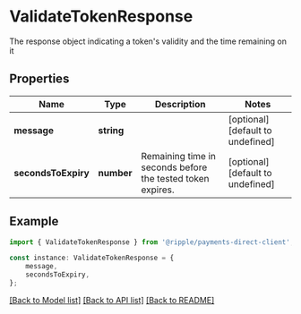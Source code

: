# ValidateTokenResponse

The response object indicating a token\'s validity and the time remaining on it

## Properties

Name | Type | Description | Notes
------------ | ------------- | ------------- | -------------
**message** | **string** |  | [optional] [default to undefined]
**secondsToExpiry** | **number** | Remaining time in seconds before the tested token expires. | [optional] [default to undefined]

## Example

```typescript
import { ValidateTokenResponse } from '@ripple/payments-direct-client';

const instance: ValidateTokenResponse = {
    message,
    secondsToExpiry,
};
```

[[Back to Model list]](../README.md#documentation-for-models) [[Back to API list]](../README.md#documentation-for-api-endpoints) [[Back to README]](../README.md)
